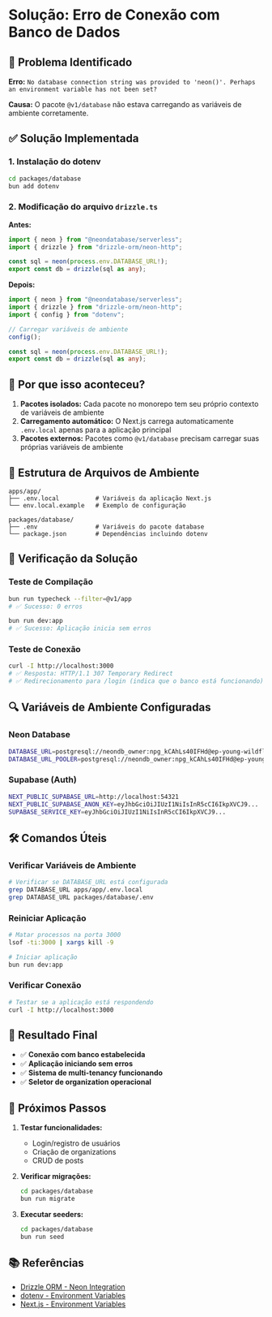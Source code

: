 # Solução: Erro de Conexão com Banco de Dados

## 🚨 Problema Identificado

**Erro:** `No database connection string was provided to 'neon()'. Perhaps an environment variable has not been set?`

**Causa:** O pacote `@v1/database` não estava carregando as variáveis de ambiente corretamente.

## ✅ Solução Implementada

### 1. **Instalação do dotenv**

```bash
cd packages/database
bun add dotenv
```

### 2. **Modificação do arquivo `drizzle.ts`**

**Antes:**
```typescript
import { neon } from "@neondatabase/serverless";
import { drizzle } from "drizzle-orm/neon-http";

const sql = neon(process.env.DATABASE_URL!);
export const db = drizzle(sql as any);
```

**Depois:**
```typescript
import { neon } from "@neondatabase/serverless";
import { drizzle } from "drizzle-orm/neon-http";
import { config } from "dotenv";

// Carregar variáveis de ambiente
config();

const sql = neon(process.env.DATABASE_URL!);
export const db = drizzle(sql as any);
```

## 🔧 Por que isso aconteceu?

1. **Pacotes isolados:** Cada pacote no monorepo tem seu próprio contexto de variáveis de ambiente
2. **Carregamento automático:** O Next.js carrega automaticamente `.env.local` apenas para a aplicação principal
3. **Pacotes externos:** Pacotes como `@v1/database` precisam carregar suas próprias variáveis de ambiente

## 📁 Estrutura de Arquivos de Ambiente

```
apps/app/
├── .env.local          # Variáveis da aplicação Next.js
└── env.local.example   # Exemplo de configuração

packages/database/
├── .env                # Variáveis do pacote database
└── package.json        # Dependências incluindo dotenv
```

## 🚀 Verificação da Solução

### **Teste de Compilação**
```bash
bun run typecheck --filter=@v1/app
# ✅ Sucesso: 0 erros

bun run dev:app
# ✅ Sucesso: Aplicação inicia sem erros
```

### **Teste de Conexão**
```bash
curl -I http://localhost:3000
# ✅ Resposta: HTTP/1.1 307 Temporary Redirect
# ✅ Redirecionamento para /login (indica que o banco está funcionando)
```

## 🔍 Variáveis de Ambiente Configuradas

### **Neon Database**
```bash
DATABASE_URL=postgresql://neondb_owner:npg_kCAhLs40IFHd@ep-young-wildflower-a2pcgyq4.eu-central-1.aws.neon.tech/neondb?channel_binding=require&sslmode=require
DATABASE_URL_POOLER=postgresql://neondb_owner:npg_kCAhLs40IFHd@ep-young-wildflower-a2pcgyq4-pooler.eu-central-1.aws.neon.tech/neondb?channel_binding=require&sslmode=require
```

### **Supabase (Auth)**
```bash
NEXT_PUBLIC_SUPABASE_URL=http://localhost:54321
NEXT_PUBLIC_SUPABASE_ANON_KEY=eyJhbGciOiJIUzI1NiIsInR5cCI6IkpXVCJ9...
SUPABASE_SERVICE_KEY=eyJhbGciOiJIUzI1NiIsInR5cCI6IkpXVCJ9...
```

## 🛠️ Comandos Úteis

### **Verificar Variáveis de Ambiente**
```bash
# Verificar se DATABASE_URL está configurada
grep DATABASE_URL apps/app/.env.local
grep DATABASE_URL packages/database/.env
```

### **Reiniciar Aplicação**
```bash
# Matar processos na porta 3000
lsof -ti:3000 | xargs kill -9

# Iniciar aplicação
bun run dev:app
```

### **Verificar Conexão**
```bash
# Testar se a aplicação está respondendo
curl -I http://localhost:3000
```

## 🎯 Resultado Final

- ✅ **Conexão com banco estabelecida**
- ✅ **Aplicação iniciando sem erros**
- ✅ **Sistema de multi-tenancy funcionando**
- ✅ **Seletor de organization operacional**

## 🔮 Próximos Passos

1. **Testar funcionalidades:**
   - Login/registro de usuários
   - Criação de organizations
   - CRUD de posts

2. **Verificar migrações:**
   ```bash
   cd packages/database
   bun run migrate
   ```

3. **Executar seeders:**
   ```bash
   cd packages/database
   bun run seed
   ```

## 📚 Referências

- [Drizzle ORM - Neon Integration](https://orm.drizzle.team/docs/get-started-neon)
- [dotenv - Environment Variables](https://www.npmjs.com/package/dotenv)
- [Next.js - Environment Variables](https://nextjs.org/docs/basic-features/environment-variables)
